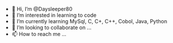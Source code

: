 - 👋 Hi, I’m @Daysleeper80
- 👀 I’m interested in learning to code
- 🌱 I’m currently learning MySql, C, C+, C++, Cobol, Java, Python
- 💞️ I’m looking to collaborate on ...
- 📫 How to reach me ...

<!---
Daysleeper80/Daysleeper80 is a ✨ special ✨ repository because its `README.md` (this file) appears on your GitHub profile.
You can click the Preview link to take a look at your changes.
--->
